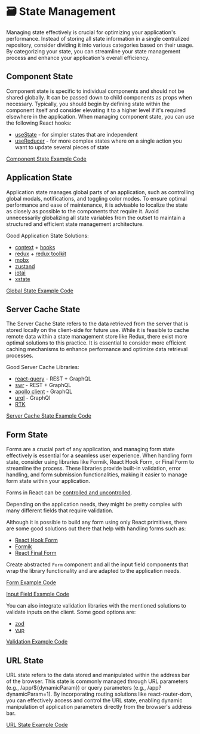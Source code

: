 # 🗃️ State Management

Managing state effectively is crucial for optimizing your application's performance. Instead of storing all state information in a single centralized repository, consider dividing it into various categories based on their usage. By categorizing your state, you can streamline your state management process and enhance your application's overall efficiency.

## Component State

Component state is specific to individual components and should not be shared globally. It can be passed down to child components as props when necessary. Typically, you should begin by defining state within the component itself and consider elevating it to a higher level if it's required elsewhere in the application. When managing component state, you can use the following React hooks:

- [useState](https://react.dev/reference/react/useState) - for simpler states that are independent
- [useReducer](https://react.dev/reference/react/useReducer) - for more complex states where on a single action you want to update several pieces of state

[Component State Example Code](../src/features/auth/components/register-form.tsx)

## Application State

Application state manages global parts of an application, such as controlling global modals, notifications, and toggling color modes. To ensure optimal performance and ease of maintenance, it is advisable to localize the state as closely as possible to the components that require it. Avoid unnecessarily globalizing all state variables from the outset to maintain a structured and efficient state management architecture.

Good Application State Solutions:

- [context](https://react.dev/learn/passing-data-deeply-with-context) + [hooks](https://react.dev/reference/react-dom/hooks)
- [redux](https://redux.js.org/) + [redux toolkit](https://redux-toolkit.js.org/)
- [mobx](https://mobx.js.org)
- [zustand](https://github.com/pmndrs/zustand)
- [jotai](https://github.com/pmndrs/jotai)
- [xstate](https://xstate.js.org/)

[Global State Example Code](../src/stores/notifications.ts)

## Server Cache State

The Server Cache State refers to the data retrieved from the server that is stored locally on the client-side for future use. While it is feasible to cache remote data within a state management store like Redux, there exist more optimal solutions to this practice. It is essential to consider more efficient caching mechanisms to enhance performance and optimize data retrieval processes.

Good Server Cache Libraries:

- [react-query](https://tanstack.com/query) - REST + GraphQL
- [swr](https://swr.vercel.app/) - REST + GraphQL
- [apollo client](https://www.apollographql.com/) - GraphQL
- [urql](https://formidable.com/open-source/urql/) - GraphQl
- [RTK](https://redux-toolkit.js.org/rtk-query)

[Server Cache State Example Code](../src/features/discussions/api/get-discussions.ts)

## Form State

Forms are a crucial part of any application, and managing form state effectively is essential for a seamless user experience. When handling form state, consider using libraries like Formik, React Hook Form, or Final Form to streamline the process. These libraries provide built-in validation, error handling, and form submission functionalities, making it easier to manage form state within your application.

Forms in React can be [controlled and uncontrolled](https://react.dev/learn/sharing-state-between-components#controlled-and-uncontrolled-components).

Depending on the application needs, they might be pretty complex with many different fields that require validation.

Although it is possible to build any form using only React primitives, there are some good solutions out there that help with handling forms such as:

- [React Hook Form](https://react-hook-form.com/)
- [Formik](https://formik.org/)
- [React Final Form](https://github.com/final-form/react-final-form)

Create abstracted `Form` component and all the input field components that wrap the library functionality and are adapted to the application needs.

[Form Example Code](../src/components/ui/form/form.tsx)

[Input Field Example Code](../src/components/ui/form/input.tsx)

You can also integrate validation libraries with the mentioned solutions to validate inputs on the client. Some good options are:

- [zod](https://github.com/colinhacks/zod)
- [yup](https://github.com/jquense/yup)

[Validation Example Code](../src/features/auth/components/register-form.tsx)

## URL State

URL state refers to the data stored and manipulated within the address bar of the browser. This state is commonly managed through URL parameters (e.g., /app/${dynamicParam}) or query parameters (e.g., /app?dynamicParam=1). By incorporating routing solutions like react-router-dom, you can effectively access and control the URL state, enabling dynamic manipulation of application parameters directly from the browser's address bar.

[URL State Example Code](../src/features/discussions/routes/discussion.tsx)
